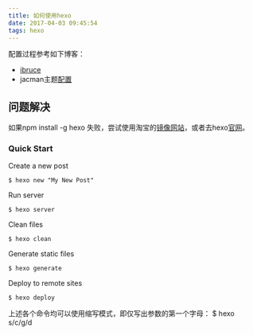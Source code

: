 ```yaml
---
title: 如何使用hexo
date: 2017-04-03 09:45:54
tags: hexo
---
```


配置过程参考如下博客：
- [ibruce](http://ibruce.info/2013/11/22/hexo-your-blog/)  
- jacman主题[配置](http://wuchong.me/jacman/how-to-use-jacman/)

## 问题解决
如果npm install -g hexo 失败，尝试使用淘宝的[镜像网站](http://npm.taobao.org/)，或者去hexo[官网](http://hexo.io/)。

### Quick Start
Create a new post  

	$ hexo new "My New Post"

Run server

	$ hexo server

Clean files

	$ hexo clean

Generate static files

	$ hexo generate

Deploy to remote sites

	$ hexo deploy

上述各个命令均可以使用缩写模式，即仅写出参数的第一个字母：
	$ hexo s/c/g/d
